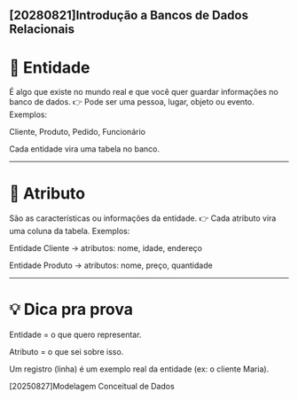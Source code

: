 ## [20280821]Introdução a Bancos de Dados Relacionais

# 🧩 Entidade

É algo que existe no mundo real e que você quer guardar informações no banco de dados.
👉 Pode ser uma pessoa, lugar, objeto ou evento.
Exemplos:

Cliente, Produto, Pedido, Funcionário

Cada entidade vira uma tabela no banco.

---

# 🔢 Atributo

São as características ou informações da entidade.
👉 Cada atributo vira uma coluna da tabela.
Exemplos:

Entidade Cliente → atributos: nome, idade, endereço

Entidade Produto → atributos: nome, preço, quantidade

---

# 💡 Dica pra prova

Entidade = o que quero representar.

Atributo = o que sei sobre isso.

Um registro (linha) é um exemplo real da entidade (ex: o cliente Maria).

[20250827]Modelagem Conceitual de Dados

